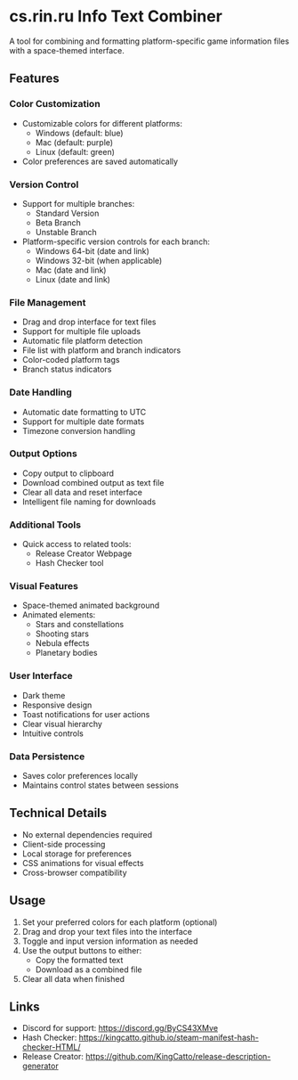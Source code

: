 # cs.rin.ru Info Text Combiner

A tool for combining and formatting platform-specific game information files with a space-themed interface.

## Features

### Color Customization
- Customizable colors for different platforms:
  - Windows (default: blue)
  - Mac (default: purple)
  - Linux (default: green)
- Color preferences are saved automatically

### Version Control
- Support for multiple branches:
  - Standard Version
  - Beta Branch
  - Unstable Branch
- Platform-specific version controls for each branch:
  - Windows 64-bit (date and link)
  - Windows 32-bit (when applicable)
  - Mac (date and link)
  - Linux (date and link)

### File Management
- Drag and drop interface for text files
- Support for multiple file uploads
- Automatic file platform detection
- File list with platform and branch indicators
- Color-coded platform tags
- Branch status indicators

### Date Handling
- Automatic date formatting to UTC
- Support for multiple date formats
- Timezone conversion handling

### Output Options
- Copy output to clipboard
- Download combined output as text file
- Clear all data and reset interface
- Intelligent file naming for downloads

### Additional Tools
- Quick access to related tools:
  - Release Creator Webpage
  - Hash Checker tool

### Visual Features
- Space-themed animated background
- Animated elements:
  - Stars and constellations
  - Shooting stars
  - Nebula effects
  - Planetary bodies

### User Interface
- Dark theme
- Responsive design
- Toast notifications for user actions
- Clear visual hierarchy
- Intuitive controls

### Data Persistence
- Saves color preferences locally
- Maintains control states between sessions

## Technical Details
- No external dependencies required
- Client-side processing
- Local storage for preferences
- CSS animations for visual effects
- Cross-browser compatibility

## Usage
1. Set your preferred colors for each platform (optional)
2. Drag and drop your text files into the interface
3. Toggle and input version information as needed
4. Use the output buttons to either:
   - Copy the formatted text
   - Download as a combined file
5. Clear all data when finished

## Links
- Discord for support: https://discord.gg/ByCS43XMve 
- Hash Checker: https://kingcatto.github.io/steam-manifest-hash-checker-HTML/
- Release Creator: https://github.com/KingCatto/release-description-generator
